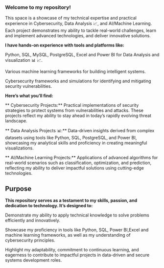 
### Welcome to my repository!

This space is a showcase of my technical expertise and practical experience in Cybersecurity, Data Analysis 📈, and AI/Machine Learning. Each project demonstrates my ability to tackle real-world challenges, learn and implement advanced technologies, and deliver innovative solutions.

**I have hands-on experience with tools and platforms like:**

  Python, SQL, MySQL, PostgreSQL, Excel and Power BI for Data Analysis and visualization 📊 📈.

  Various machine learning frameworks for building intelligent systems.

  Cybersecurity frameworks and simulations for identifying and mitigating security vulnerabilities.

**Here’s what you’ll find:**

** Cybersecurity Projects:** Practical implementations of security strategies to protect systems from vulnerabilities and attacks. These projects reflect my ability to stay ahead in today’s rapidly evolving threat landscape.

** Data Analysis Projects 📊:** Data-driven insights derived from complex datasets using tools like Python, SQL, PostgreSQL, and Power BI, showcasing my analytical skills and proficiency in creating meaningful visualizations.

** AI/Machine Learning Projects:** Applications of advanced algorithms for real-world scenarios such as classification, optimization, and prediction, reflecting my ability to deliver impactful solutions using cutting-edge technologies.

## Purpose

**This repository serves as a testament to my skills, passion, and dedication to technology. It’s designed to:**

 Demonstrate my ability to apply technical knowledge to solve problems efficiently and innovatively.

 Showcase my proficiency in tools like Python, SQL, Power BI,Excel and machine learning frameworks, as well as my understanding of cybersecurity principles.

 Highlight my adaptability, commitment to continuous learning, and eagerness to contribute to impactful projects in data-driven and secure systems development roles.
